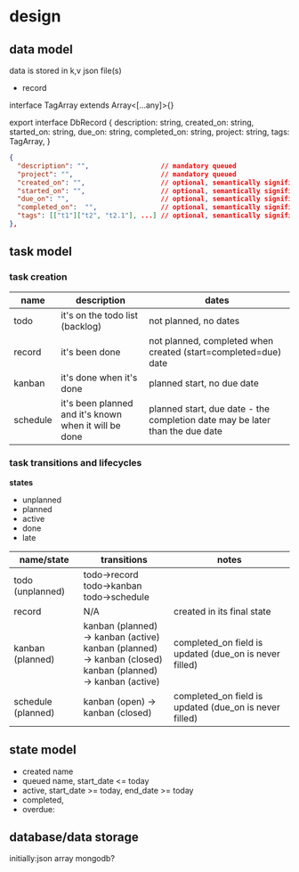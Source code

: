 # design

## data model

data is stored in k,v json file(s)

- record

interface TagArray extends Array<[...any]>{}

export interface DbRecord {
    description: string,
    created_on: string,
    started_on: string,
    due_on: string,
    completed_on: string,
    project: string,
    tags: TagArray,
}

```json
{
  "description": "",                  // mandatory queued
  "project": "",                      // mandatory queued
  "created_on": "",                   // optional, semantically significant
  "started_on": "",                   // optional, semantically significant
  "due_on": "",                       // optional, semantically significant
  "completed_on":  "",                // optional, semantically significant
  "tags": [["t1"]["t2", "t2.1"], ...] // optional, semantically significant
},
```

## task model

### task creation

| name | description | dates |
| --- | --- | --- |
| todo | it's on the todo list (backlog) | not planned, no dates |
| record | it's been done | not planned, completed when created (start=completed=due) date |
| kanban | it's done when it's done | planned start, no due date |
| schedule | it's been planned and it's known when it will be done | planned start, due date - the completion date may be later than the due date |

### task transitions and lifecycles

__states__
- unplanned
- planned
- active
- done
- late

| name/state | transitions | notes |
| --- | --- | --- |
| todo (unplanned) | todo->record <br> todo->kanban <br> todo->schedule | |
| record | N/A | created in its final state |
| kanban (planned) | kanban (planned) -> kanban (active) <br> kanban (planned) -> kanban (closed) <br> kanban (planned) -> kanban (active) <br>| completed_on field is updated (due_on is never filled) |
| schedule (planned) | kanban (open) -> kanban (closed) | completed_on field is updated (due_on is never filled) |

## state model
  - created name
  - queued name, start_date <= today
  - active, start_date >= today, end_date >= today
  - completed, 
  - overdue:

## database/data storage

initially:json array
mongodb?